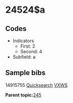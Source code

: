 # 24524$a

## Codes

-   Indicators
    -   First: 2
    -   Second: 4
-   Subfield: a

## Sample bibs

14915755 [Quicksearch](https://search.library.yale.edu/catalog/14915755) [VXWS](http://prodorbis.library.yale.edu:7014/vxws/GetHoldingsService?bibId=14915755)

**Parent topic:**[245](../../tags/245/245.md)

